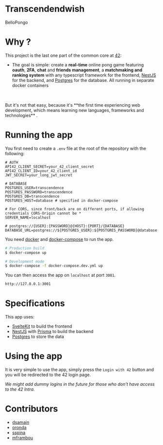 # Transcendendwish

BelloPongo

# Why ?

This project is the last one part of the common core at [42](https://42.fr):
- The goal is simple: create a **real-time** online pong game featuring **oauth**, **2FA**, **chat** and **friends management**, a **matchmaking and ranking system** with any typescript framework for the frontend, [NestJS](https://nestjs.com) for the backend, and [Postgres](https://www.postgresql.org) for the database. All running in separate docker containers
<br>
<br>
But it's not that easy, because it's **the first time experiencing web development, which means learning new languages, frameworks and technologies** .

# Running the app

You first need to create a `.env` file at the root of the repository with the following:


```shell
# AUTH
API42_CLIENT_SECRET=your_42_client_secret
API42_CLIENT_ID=your_42_client_id
JWT_SECRET=your_long_jwt_secret

# DATABASE
POSTGRES_USER=transcendence
POSTGRES_PASSWORD=transcendence
POSTGRES_DB=transcendence
POSTGRES_HOST=database # specified in docker-compose

# For CORS, since front/back are on different ports, if allowing credentials CORS-Origin cannot be *
SERVER_NAME=localhost

# postgres://{USER}:{PASSWORD}@{HOST}:{PORT}/{DATABASE}
DATABASE_URL=postgres://${POSTGRES_USER}:${POSTGRES_PASSWORD}@database:5432/${POSTGRES_DB}
```

You need [docker](https://www.docker.com/) and [docker-compose](https://docs.docker.com/compose/overview/) to run the app.

```bash
# Production build
$ docker-compose up

# Development mode
$ docker-compose -f docker-compose.dev.yml up
```

You can then access the app on `localhost` at port `3001`.
    
```bash
http://127.0.0.1:3001
```

# Specifications

This app uses:
- [SvelteKit](https://kit.svelte.dev) to build the frontend
- [NestJS](https://nestjs.com) with [Prisma](https://prisma.io) to build the backend
- [Postgres](https://www.postgresql.org) to store the data

# Using the app

It is very simple to use the app, simply press the `Login with 42` button and you will be redirected to the 42 login page.

*We might add dummy logins in the future for those who don't have access to the 42 Intra.*

# Contributors

- [dsamain](https://github.com/dsamain)
- [oronda](https://github.com/Oronda42)
- [sspina](https://github.com/SalvatoreSpina)
- [mframbou](https://github.com/Zekoyu)